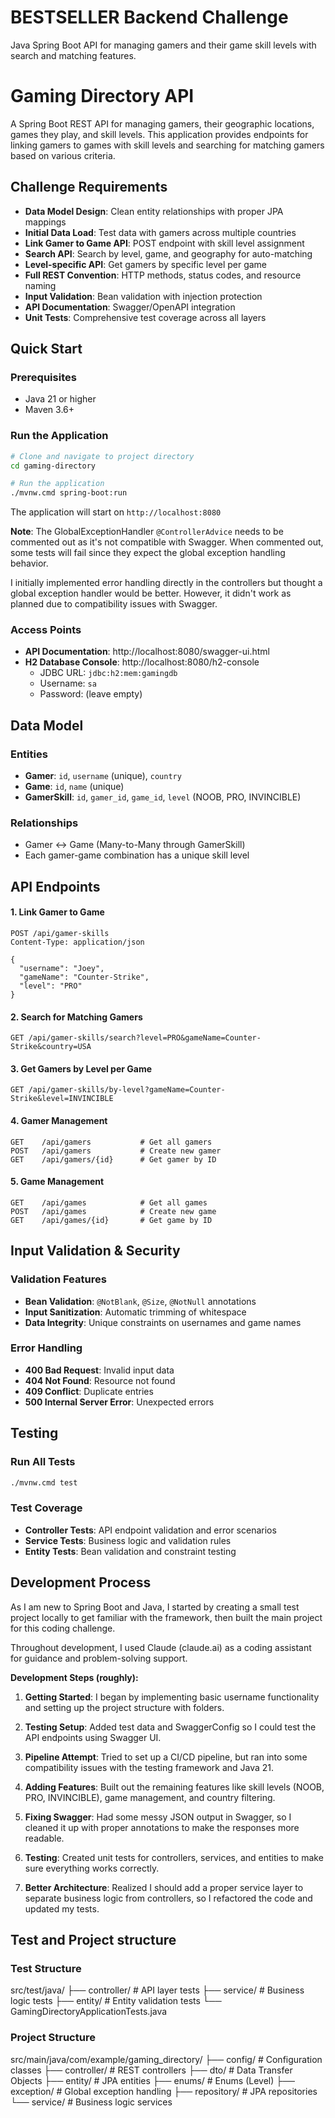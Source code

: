 # BESTSELLER Backend Challenge
Java Spring Boot API for managing gamers and their game skill levels with search and matching features.

# Gaming Directory API

A Spring Boot REST API for managing gamers, their geographic locations, games they play, and skill levels. This application provides endpoints for linking gamers to games with skill levels and searching for matching gamers based on various criteria.

## Challenge Requirements

- **Data Model Design**: Clean entity relationships with proper JPA mappings  
- **Initial Data Load**: Test data with gamers across multiple countries  
- **Link Gamer to Game API**: POST endpoint with skill level assignment  
- **Search API**: Search by level, game, and geography for auto-matching  
- **Level-specific API**: Get gamers by specific level per game  
- **Full REST Convention**: HTTP methods, status codes, and resource naming  
- **Input Validation**: Bean validation with injection protection  
- **API Documentation**: Swagger/OpenAPI integration  
- **Unit Tests**: Comprehensive test coverage across all layers  

## Quick Start

### Prerequisites
- Java 21 or higher
- Maven 3.6+

### Run the Application
```bash
# Clone and navigate to project directory
cd gaming-directory

# Run the application
./mvnw.cmd spring-boot:run
```

The application will start on `http://localhost:8080`

**Note**: The GlobalExceptionHandler `@ControllerAdvice` needs to be commented out as it's not compatible with Swagger. When commented out, some tests will fail since they expect the global exception handling behavior.

I initially implemented error handling directly in the controllers but thought a global exception handler would be better. However, it didn't work as planned due to compatibility issues with Swagger.

### Access Points
- **API Documentation**: http://localhost:8080/swagger-ui.html
- **H2 Database Console**: http://localhost:8080/h2-console
  - JDBC URL: `jdbc:h2:mem:gamingdb`
  - Username: `sa`
  - Password: (leave empty)

## Data Model

### Entities
- **Gamer**: `id`, `username` (unique), `country`
- **Game**: `id`, `name` (unique)  
- **GamerSkill**: `id`, `gamer_id`, `game_id`, `level` (NOOB, PRO, INVINCIBLE)

### Relationships
- Gamer ↔ Game (Many-to-Many through GamerSkill)
- Each gamer-game combination has a unique skill level

## API Endpoints

#### 1. Link Gamer to Game
```http
POST /api/gamer-skills
Content-Type: application/json

{
  "username": "Joey",
  "gameName": "Counter-Strike",
  "level": "PRO"
}
```

#### 2. Search for Matching Gamers
```http
GET /api/gamer-skills/search?level=PRO&gameName=Counter-Strike&country=USA
```

#### 3. Get Gamers by Level per Game
```http
GET /api/gamer-skills/by-level?gameName=Counter-Strike&level=INVINCIBLE
```

#### 4. Gamer Management
```http
GET    /api/gamers           # Get all gamers
POST   /api/gamers           # Create new gamer
GET    /api/gamers/{id}      # Get gamer by ID
```

#### 5. Game Management
```http
GET    /api/games            # Get all games
POST   /api/games            # Create new game  
GET    /api/games/{id}       # Get game by ID
```

## Input Validation & Security

### Validation Features
- **Bean Validation**: `@NotBlank`, `@Size`, `@NotNull` annotations
- **Input Sanitization**: Automatic trimming of whitespace
- **Data Integrity**: Unique constraints on usernames and game names

### Error Handling
- **400 Bad Request**: Invalid input data
- **404 Not Found**: Resource not found
- **409 Conflict**: Duplicate entries
- **500 Internal Server Error**: Unexpected errors

## Testing

### Run All Tests
```bash
./mvnw.cmd test
```

### Test Coverage
- **Controller Tests**: API endpoint validation and error scenarios
- **Service Tests**: Business logic and validation rules  
- **Entity Tests**: Bean validation and constraint testing


## Development Process

As I am new to Spring Boot and Java, I started by creating a small test project locally to get familiar with the framework, then built the main project for this coding challenge.

Throughout development, I used Claude (claude.ai) as a coding assistant for guidance and problem-solving support.

**Development Steps (roughly):**

1. **Getting Started**: I began by implementing basic username functionality and setting up the project structure with folders.

2. **Testing Setup**: Added test data and SwaggerConfig so I could test the API endpoints using Swagger UI.

3. **Pipeline Attempt**: Tried to set up a CI/CD pipeline, but ran into some compatibility issues with the testing framework and Java 21.

4. **Adding Features**: Built out the remaining features like skill levels (NOOB, PRO, INVINCIBLE), game management, and country filtering.

5. **Fixing Swagger**: Had some messy JSON output in Swagger, so I cleaned it up with proper annotations to make the responses more readable.

6. **Testing**: Created unit tests for controllers, services, and entities to make sure everything works correctly.

7. **Better Architecture**: Realized I should add a proper service layer to separate business logic from controllers, so I refactored the code and updated my tests.


## Test and Project structure

### Test Structure

src/test/java/
├── controller/          # API layer tests
├── service/            # Business logic tests
├── entity/             # Entity validation tests
└── GamingDirectoryApplicationTests.java

### Project Structure

src/main/java/com/example/gaming_directory/
├── config/             # Configuration classes
├── controller/         # REST controllers
├── dto/               # Data Transfer Objects
├── entity/            # JPA entities
├── enums/             # Enums (Level)
├── exception/         # Global exception handling
├── repository/        # JPA repositories
└── service/           # Business logic services